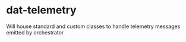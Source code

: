 # dat-telemetry
Will house standard and custom classes to handle telemetry messages emitted by orchestrator
